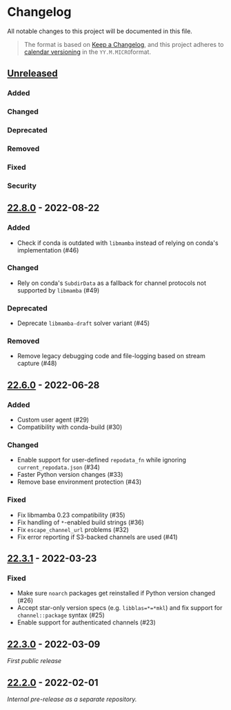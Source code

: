 # Changelog

All notable changes to this project will be documented in this file.

> The format is based on [Keep a Changelog](https://keepachangelog.com/en/1.0.0/),
> and this project adheres to [calendar versioning](https://calver.org/) in the `YY.M.MICRO`format.

## [Unreleased]

<!--
Populate these categories as PRs are merged to `main`. When a release is cut,
copy to its corresponding section, deleting empty sections if any.
Remember to update the hyperlinks at the bottom.
--->

### Added

### Changed

### Deprecated

### Removed

### Fixed

### Security

## [22.8.0] - 2022-08-22

### Added

* Check if conda is outdated with `libmamba` instead of relying on conda's implementation (#46)

### Changed

* Rely on conda's `SubdirData` as a fallback for channel protocols not supported by `libmamba` (#49)

### Deprecated

* Deprecate `libmamba-draft` solver variant (#45)

### Removed

* Remove legacy debugging code and file-logging based on stream capture (#48)

## [22.6.0] - 2022-06-28

### Added

* Custom user agent (#29)
* Compatibility with conda-build (#30)

### Changed

* Enable support for user-defined `repodata_fn` while ignoring `current_repodata.json` (#34)
* Faster Python version changes (#33)
* Remove base environment protection (#43)

### Fixed

* Fix libmamba 0.23 compatibility (#35)
* Fix handling of `*`-enabled build strings (#36)
* Fix `escape_channel_url` problems (#32)
* Fix error reporting if S3-backed channels are used (#41)

## [22.3.1] - 2022-03-23

### Fixed

* Make sure `noarch` packages get reinstalled if Python version changed (#26)
* Accept star-only version specs (e.g. `libblas=*=*mkl`) and fix support for `channel::package` syntax (#25)
* Enable support for authenticated channels (#23)

## [22.3.0] - 2022-03-09

_First public release_

## [22.2.0] - 2022-02-01

_Internal pre-release as a separate repository._

<!-- Hyperlinks --->

[Unreleased]: https://github.com/conda-incubator/conda-libmamba-solver/compare/22.8.0..main
[22.3.1]: https://github.com/conda-incubator/conda-libmamba-solver/releases/tag/22.3.1
[22.3.0]: https://github.com/conda-incubator/conda-libmamba-solver/releases/tag/22.3.0
[22.2.0]: https://github.com/conda-incubator/conda-libmamba-solver/releases/tag/22.2.0
[22.6.0]: https://github.com/conda-incubator/conda-libmamba-solver/releases/tag/22.6.0
[22.8.0]: https://github.com/conda-incubator/conda-libmamba-solver/releases/tag/22.8.0
